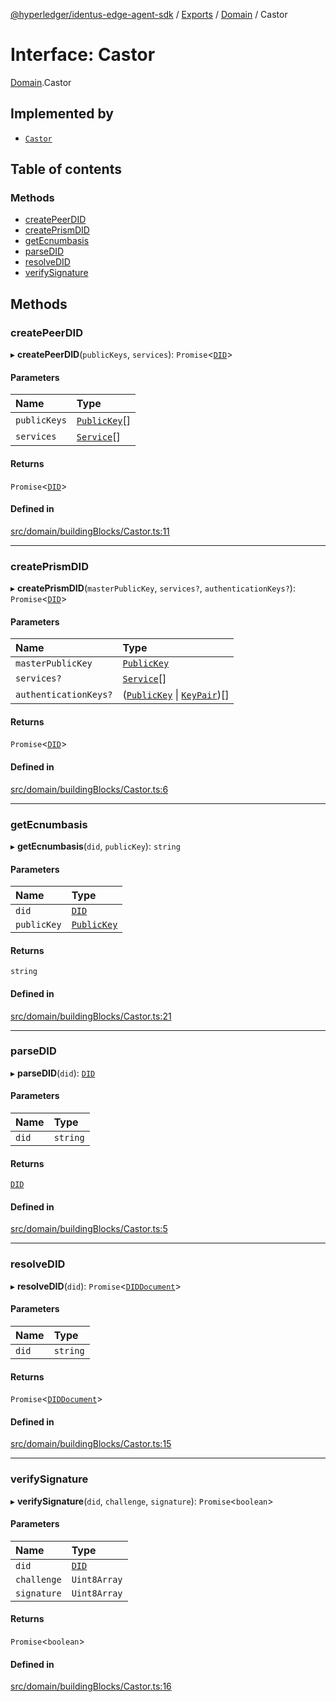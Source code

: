 [@hyperledger/identus-edge-agent-sdk](../README.md) / [Exports](../modules.md) / [Domain](../modules/Domain.md) / Castor

# Interface: Castor

[Domain](../modules/Domain.md).Castor

## Implemented by

- [`Castor`](../classes/Castor.md)

## Table of contents

### Methods

- [createPeerDID](Domain.Castor.md#createpeerdid)
- [createPrismDID](Domain.Castor.md#createprismdid)
- [getEcnumbasis](Domain.Castor.md#getecnumbasis)
- [parseDID](Domain.Castor.md#parsedid)
- [resolveDID](Domain.Castor.md#resolvedid)
- [verifySignature](Domain.Castor.md#verifysignature)

## Methods

### createPeerDID

▸ **createPeerDID**(`publicKeys`, `services`): `Promise`\<[`DID`](../classes/Domain.DID.md)\>

#### Parameters

| Name | Type |
| :------ | :------ |
| `publicKeys` | [`PublicKey`](../classes/Domain.PublicKey.md)[] |
| `services` | [`Service`](../classes/Domain.Service.md)[] |

#### Returns

`Promise`\<[`DID`](../classes/Domain.DID.md)\>

#### Defined in

[src/domain/buildingBlocks/Castor.ts:11](https://github.com/hyperledger/identus-edge-agent-sdk-ts/blob/7eadfa3c5dda4c81079844b2a47014b3c9b03dac/src/domain/buildingBlocks/Castor.ts#L11)

___

### createPrismDID

▸ **createPrismDID**(`masterPublicKey`, `services?`, `authenticationKeys?`): `Promise`\<[`DID`](../classes/Domain.DID.md)\>

#### Parameters

| Name | Type |
| :------ | :------ |
| `masterPublicKey` | [`PublicKey`](../classes/Domain.PublicKey.md) |
| `services?` | [`Service`](../classes/Domain.Service.md)[] |
| `authenticationKeys?` | ([`PublicKey`](../classes/Domain.PublicKey.md) \| [`KeyPair`](../classes/Domain.KeyPair.md))[] |

#### Returns

`Promise`\<[`DID`](../classes/Domain.DID.md)\>

#### Defined in

[src/domain/buildingBlocks/Castor.ts:6](https://github.com/hyperledger/identus-edge-agent-sdk-ts/blob/7eadfa3c5dda4c81079844b2a47014b3c9b03dac/src/domain/buildingBlocks/Castor.ts#L6)

___

### getEcnumbasis

▸ **getEcnumbasis**(`did`, `publicKey`): `string`

#### Parameters

| Name | Type |
| :------ | :------ |
| `did` | [`DID`](../classes/Domain.DID.md) |
| `publicKey` | [`PublicKey`](../classes/Domain.PublicKey.md) |

#### Returns

`string`

#### Defined in

[src/domain/buildingBlocks/Castor.ts:21](https://github.com/hyperledger/identus-edge-agent-sdk-ts/blob/7eadfa3c5dda4c81079844b2a47014b3c9b03dac/src/domain/buildingBlocks/Castor.ts#L21)

___

### parseDID

▸ **parseDID**(`did`): [`DID`](../classes/Domain.DID.md)

#### Parameters

| Name | Type |
| :------ | :------ |
| `did` | `string` |

#### Returns

[`DID`](../classes/Domain.DID.md)

#### Defined in

[src/domain/buildingBlocks/Castor.ts:5](https://github.com/hyperledger/identus-edge-agent-sdk-ts/blob/7eadfa3c5dda4c81079844b2a47014b3c9b03dac/src/domain/buildingBlocks/Castor.ts#L5)

___

### resolveDID

▸ **resolveDID**(`did`): `Promise`\<[`DIDDocument`](../classes/Domain.DIDDocument.md)\>

#### Parameters

| Name | Type |
| :------ | :------ |
| `did` | `string` |

#### Returns

`Promise`\<[`DIDDocument`](../classes/Domain.DIDDocument.md)\>

#### Defined in

[src/domain/buildingBlocks/Castor.ts:15](https://github.com/hyperledger/identus-edge-agent-sdk-ts/blob/7eadfa3c5dda4c81079844b2a47014b3c9b03dac/src/domain/buildingBlocks/Castor.ts#L15)

___

### verifySignature

▸ **verifySignature**(`did`, `challenge`, `signature`): `Promise`\<`boolean`\>

#### Parameters

| Name | Type |
| :------ | :------ |
| `did` | [`DID`](../classes/Domain.DID.md) |
| `challenge` | `Uint8Array` |
| `signature` | `Uint8Array` |

#### Returns

`Promise`\<`boolean`\>

#### Defined in

[src/domain/buildingBlocks/Castor.ts:16](https://github.com/hyperledger/identus-edge-agent-sdk-ts/blob/7eadfa3c5dda4c81079844b2a47014b3c9b03dac/src/domain/buildingBlocks/Castor.ts#L16)
